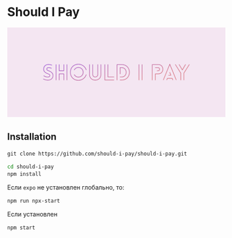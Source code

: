 # Should I Pay

![logo](./assets/images/cover.png)

## Installation 
`git clone https://github.com/should-i-pay/should-i-pay.git`

```bash
cd should-i-pay
npm install
```

Если `expo` не установлен глобально, то:

```bash
npm run npx-start
```

Если установлен
```
npm start
```
